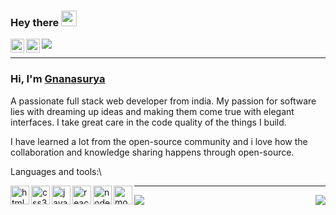 ### Hey there <img src="https://media.giphy.com/media/hvRJCLFzcasrR4ia7z/giphy.gif" width="25px">

<a href="https://www.linkedin.com/in/gnanasurya-sj-93021628" target="_blank">
  <img align="left" alt="Surya's LinkedIN" width="22px" src="https://raw.githubusercontent.com/peterthehan/peterthehan/master/assets/linkedin.svg" />
</a>

<a href="mailto:surya9901@gmail.com">
  <img align="left" alt="Surya's Mail" width="22px" src="https://img.icons8.com/color/48/000000/gmail-new.png" />
</a>

![](https://visitor-badge.glitch.me/badge?page_id=surya9901.surya9901)

<hr />

### Hi, I'm [Gnanasurya](https://gnanasurya.netlify.app/) 

A passionate full stack web developer from india. My passion for software lies with dreaming up ideas and making them come true with elegant interfaces. I take great care in the code quality of the things I build.

I have learned a lot from the open-source community and i love how the collaboration and knowledge sharing happens through open-source.

Languages and tools:\

<img align="left" width="30px" alt="html5" src="https://img.icons8.com/color/48/000000/html-5--v1.png" />
<img align="left" width="30px" alt="css3" src="https://img.icons8.com/color/48/000000/css3.png" />
<img align="left" width="30px" alt="javascript" src="https://img.icons8.com/color/48/000000/javascript--v2.png"/>
<img align="left" width="30px" alt="react" src="https://img.icons8.com/office/16/000000/react.png" />
<img align="left" width="30px" alt="node.js" src="https://img.icons8.com/windows/32/000000/nodejs.png" />
<img align="left" width="30px" alt="mongodb" src="https://img.icons8.com/color/48/000000/mongodb.png" />

<hr />

<img src="https://github-readme-stats.vercel.app/api?username=surya9901&&show_icons=true&theme=gotham" align="left" />
<img src="https://github-readme-stats.vercel.app/api/top-langs/?username=surya9901&&show_icons=true&theme=gotham" align="right" />
